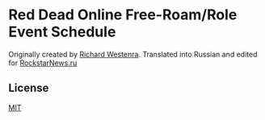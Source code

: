 # Red Dead Online Free-Roam/Role Event Schedule

Originally created by [Richard Westenra](https://github.com/richardwestenra/rdr2-free-roam-event-schedule). Translated into Russian and edited for [RockstarNews.ru](https://rockstarnews.ru/)

## License

[MIT](https://choosealicense.com/licenses/mit/)
